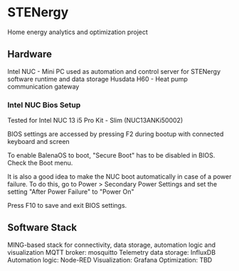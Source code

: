 # STENergy
Home energy analytics and optimization project

## Hardware
Intel NUC - Mini PC used as automation and control server for STENergy software runtime and data storage
Husdata H60 - Heat pump communication gateway

### Intel NUC Bios Setup
Tested for Intel NUC 13 i5 Pro Kit - Slim (NUC13ANKi50002)

BIOS settings are accessed by pressing F2 during bootup with connected keyboard and screen

To enable BalenaOS to boot, "Secure Boot" has to be disabled in BIOS. Check the Boot menu.

It is also a good idea to make the NUC boot automatically in case of a power failure. To do this, go to Power > Secondary Power Settings and set the setting "After Power Failure" to "Power On"

Press F10 to save and exit BIOS settings.

## Software Stack
MING-based stack for connectivity, data storage, automation logic and visualization
MQTT broker: mosquitto
Telemetry data storage: InfluxDB
Automation logic: Node-RED
Visualization: Grafana
Optimization: TBD

